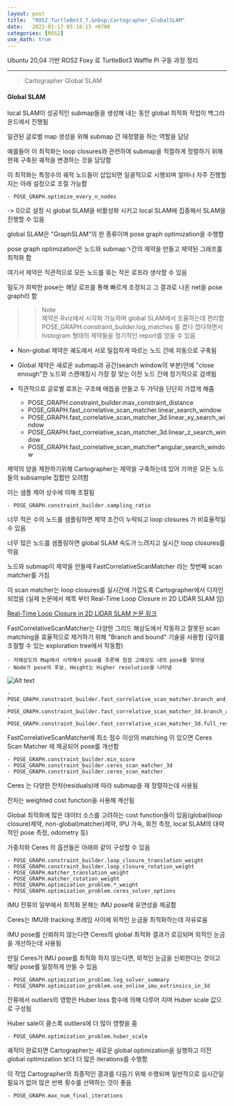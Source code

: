 ```yaml
---
layout: post
title:  "ROS2_TurtleBot3_7.&nbsp;Cartographer_GlobalSLAM"
date:   2022-01-17 05:18:15 +0700
categories: [ROS2]
use_math: true
---
```


Ubuntu 20,04 기반 ROS2 Foxy 로 TurtleBot3 Waffle Pi 구동 과정 정리

---

> Cartographer Global SLAM

#### Global SLAM

local SLAM이 성공적인 submap들을 생성해 내는 동안 global 최적화 작업이 백그라운드에서 진행됨

일관된 글로벌 map 생성을 위해 submap 간 재정렬을 하는 역할을 담당

예를들어 이 최적화는 loop closures와 관련하여 submap을 적절하게 정렬하기 위해 현재 구축된 궤적을 변경하는 것을 담당함

이 최적화는 특정수의 궤적 노드들이 삽입되면 일괄적으로 시행되며 얼마나 자주 진행할지는 아래 설정으로 조절 가능함

    - POSE_GRAPH.optimize_every_n_nodes

-> 0으로 설정 시 global SLAM을 비활성화 시키고 local SLAM에 집중해서 SLAM을 진행할 수 있음

global SLAM은 "GraphSLAM"의 한 종류이며 pose graph optimization을 수행함

pose graph optimization은 노드와 submapㄱ간의 제약을 만들고 제약된 그래프를 최적화 함

여기서 제약은 직관적으로 모든 노드를 묶는 작은 로프라 생삭할 수 있음

밀도가 희박한 pose는 해당 로프를 통해 빠르게 조정되고 그 결과로 나온 net을 pose graph라 함

>> Note \
>> 제약은 Rviz에서 시각화 가능하며 global SLAM에서 조율하는데 편리함 \
>> POSE_GRAPH.constraint_builder.log_matches 를 켰다 껐다하면서 histogram 형태의 제약들을 정기적인 report를 얻을 수 있음

- Non-global 제약은 궤도에서 서로 밀접하게 따르는 노드 간에 자동으로 구축됨
- Global 제약은 새로운 submap과 공간(search window의 부분)안에 "close enough"한 노드와 스캔매칭시 가장 잘 맞는 이전 노드 간에 정기적으로 검색됨
- 직관적으로 글로벌 로프는 구조에 매듭을 만들고 두 가닥을 단단히 가깝게 해줌

    - POSE_GRAPH.constraint_builder.max_constraint_distance
    - POSE_GRAPH.fast_correlative_scan_matcher.linear_search_window
    - POSE_GRAPH.fast_correlative_scan_matcher_3d.linear_xy_search_window
    - POSE_GRAPH.fast_correlative_scan_matcher_3d.linear_z_search_window
    - POSE_GRAPH.fast_correlative_scan_matcher*.angular_search_window

제약의 양을 제한하기위해 Cartographer는 제약을 구축하는데 있어 가까운 모든 노드들의 subsample 집합만 오려함

이는 샘플 제어 상수에 의해 조절됨

    - POSE_GRAPH.constraint_builder.sampling_ratio

너무 적은 수의 노드를 샘플링하면 제약 조건이 누락되고 loop closures 가 비효율적일 수 있음

너무 많은 노드를 샘플링하면 global SLAM 속도가 느려지고 실시간 loop closures를 막음

노드와 submap이 제약을 만들때 FastCorrelativeScanMatcher 라는 첫번째 scan matcher를 거침

이 scan matcher는 loop closures를 실시간에 가깝도록 Cartographer에서 디자인 되었음
(실제 논문에서 제목 부터 Real-Time Loop Closure in 2D LIDAR SLAM 임)

[Real-Time Loop Closure in 2D LIDAR SLAM 논문 링크](https://static.googleusercontent.com/media/research.google.com/en//pubs/archive/45466.pdf)

FastCorrelativeScanMatcher는 다양한 그리드 해상도에서 작동하고 잘못된 scan matching을 효율적으로 제거하기 위해 "Branch and bound" 기술을 사용함
(깊이를 조절할 수 있는 exploration tree에서 작동함)

    - 저해상도의 Map에서 시작해서 pose를 추론해 점점 고해상도 내의 pose를 찾아냄
    - Node가 pose의 후보, Height는 Higher resolution을 나타냄

![Alt text](http://leesangwon0114.github.io/static/img/ROS2/7.1.png)

    - POSE_GRAPH.constraint_builder.fast_correlative_scan_matcher.branch_and_bound_depth
    - POSE_GRAPH.constraint_builder.fast_correlative_scan_matcher_3d.branch_and_bound_depth
    - POSE_GRAPH.constraint_builder.fast_correlative_scan_matcher_3d.full_resolution_depth

FastCorrelativeScanMatcher에 최소 점수 이상의 matching 이 있으면 Ceres Scan Matcher 에 제공되어 pose를 개선함

    - POSE_GRAPH.constraint_builder.min_score
    - POSE_GRAPH.constraint_builder.ceres_scan_matcher_3d
    - POSE_GRAPH.constraint_builder.ceres_scan_matcher

Ceres 는 다양한 잔차(residuals)에 따라 submap을 재 정렬하는데 사용됨

잔차는 weighted cost function을 사용해 계산됨

Global 최적화에 많은 데이터 소스를 고려하는 cost function들이 있음(global(loop closure)제약, non-global(matcher)제약, IPU 가속, 회전 측정, local SLAM의 대략적인 pose 측정, odometry 등)

가중치와 Ceres 의 옵션들은 아래와 같이 구성할 수 있음

    - POSE_GRAPH.constraint_builder.loop_closure_translation_weight
    - POSE_GRAPH.constraint_builder.loop_closure_rotation_weight
    - POSE_GRAPH.matcher_translation_weight
    - POSE_GRAPH.matcher_rotation_weight
    - POSE_GRAPH.optimization_problem.*_weight
    - POSE_GRAPH.optimization_problem.ceres_solver_options

IMU 잔류의 일부에서 최적화 문제는 IMU pose에 유연성을 제공함

Ceres는 IMU와 tracking 프레임 사이에 외적인 눈금을 최적화하는데 자유로움

IMU pose를 신뢰하지 않는다면 Ceres의 global 최적화 결과가 로깅되며 외적인 눈금을 개선하는데 사용됨

만일 Ceres가 IMU pose를 최적화 하지 않는다면, 외적인 눈금을 신뢰한다는 것이고 해당 pose를 일정하게 만들 수 있음

    - POSE_GRAPH.optimization_problem.log_solver_summary
    - POSE_GRAPH.optimization_problem.use_online_imu_extrinsics_in_3d

잔류에서 outliers의 영향은 Huber loss 함수에 의해 다루어 지며 Huber scale 값으로 구성됨

Huber sale이 클스록 outliers에 더 많이 영향을 줌

    - POSE_GRAPH.optimization_problem.huber_scale

궤적이 완료되면 Cartographer는 새로운 global optimization을 실행하고 이전 global optimization 보더 더 많은 iterations를 수행함

이 작업 Cartographer의 최종적인 결과를 다듬기 위해 수행되며 일반적으로 실시간일 필요가 없어 많은 반복 횟수를 선택하는 것이 좋음

    - POSE_GRAPH.max_num_final_iterations
